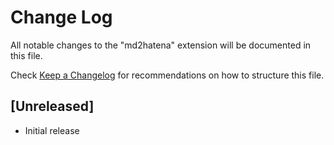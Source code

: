 # Change Log
All notable changes to the "md2hatena" extension will be documented in this file.

Check [Keep a Changelog](http://keepachangelog.com/) for recommendations on how to structure this file.

## [Unreleased]
- Initial release